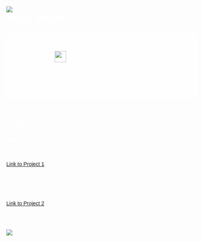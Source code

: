 <!DOCTYPE html>
<html lang="en">
<head>
    <meta charset="UTF-8">
    <meta name="viewport" content="width=device-width, initial-scale=1.0">
</head>
<body style="font-family: Arial, sans-serif; background-image: url('https://images.pond5.com/space-cartoon-animated-background-footage-075133825_iconl.jpeg'); background-size: cover; background-position: center; color: #fff; padding: 20px;">
    <img src="https://images.squarespace-cdn.com/content/v1/552186b6e4b0bf692316f9d2/1540964677071-DPBV1UB4OD5PUFNT4L79/final.gif" alt="Welcome GIF">
    <h1 style="margin-top: 0;">Hello <em>there!</em></h1>
    <div class="about-box" style="background-color: rgba(255, 255, 255, 0.3); padding: 20px; border-radius: 10px; border: 2px solid #fff; margin-bottom: 20px;">
        <h2 style="display: flex; align-items: center; margin-bottom: 10px;">About Me <img src="https://emojipedia-us.s3.dualstack.us-west-1.amazonaws.com/thumbs/120/google/274/woman_1f469.png" alt="Girl Emoji" style="width: 30px; margin-left: 10px;"></h2>
        <p>My name is Prerna. I'm an economics honors graduate with expertise in Python and SQL. I'm passionate about coding and always eager to learn new technologies.</p>
    </div>
    <hr style="border: 0; height: 1px; background: #fff; margin: 20px 0;">
    <h2>Projects</h2>
    <div class="project-section">
        <h3>Project 1</h3>
        <p>Description of Project 1</p>
        <a href="#">Link to Project 1</a>
        <h3>Project 2</h3>
        <p>Description of Project 2</p>
        <a href="#">Link to Project 2</a>
        <!-- Add more projects as needed -->
    </div>
    <hr style="border: 0; height: 1px; background: #fff; margin: 20px 0;">
    <img src="https://www.example.com/logo.png" alt="Logo" style="margin-top: 20px;">
</body>
</html>





